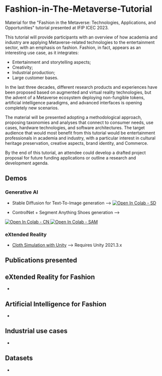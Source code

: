 # Fashion-in-The-Metaverse-Tutorial
Material for the "Fashion in the Metaverse: Technologies, Applications, and Opportunities" tutorial presented at IFIP ICEC 2023.

This tutorial will provide participants with an overview of how academia and industry are applying Metaverse-related technologies to the entertainment sector, with an emphasis on fashion. Fashion, in fact, appears as an interesting use case, as it integrates:

* Entertainment and storytelling aspects;
* Creativity;
* Industrial production;
* Large customer bases.
 
In the last three decades, different research products and experiences have been proposed based on augmented and virtual reality technologies, but the advent of a Metaverse ecosystem deploying non-fungible tokens, artificial intelligence paradigms, and advanced interfaces is opening completely new scenarios.

The material will be presented adopting a methodological approach, proposing taxonomies and analyses that connect to consumer needs, use cases, hardware technologies, and software architectures. The target audience that would most benefit from this tutorial would be entertainment professionals in academia and industry, with a particular interest in cultural heritage preservation, creative aspects, brand identity, and Commerce.

By the end of this tutorial, an attendee could develop a drafted project proposal for future funding applications or outline a research and development agenda.


## Demos
### Generative AI
* Stable Diffusion for Text-To-Image generation --> <a target="_blank" href="https://colab.research.google.com/github/lorenzo-stacchio/Fashion-in-The-Metaverse-Tutorial/blob/main/Artificial%20Intelligence/Fashion_in_the_Metaverse_SD_HF.ipynb">
  <img src="https://colab.research.google.com/assets/colab-badge.svg" alt="Open In Colab - SD"/> </a>
  
* ControlNet + Segment Anything Shoes generation -->
<p>
<a target="_blank" href="https://colab.research.google.com/github/lorenzo-stacchio/Fashion-in-The-Metaverse-Tutorial/blob/main/Artificial%20Intelligence/Fashion_in_the_Metaverse_CN.ipynb">
  <img src="https://colab.research.google.com/assets/colab-badge.svg" alt="Open In Colab - CN"/>
</a>
<a target="_blank" href="https://colab.research.google.com/github/lorenzo-stacchio/Fashion-in-The-Metaverse-Tutorial/blob/main/Artificial%20Intelligence/Fashion_in_the_Metaverse_SAM.ipynb">
  <img src="https://colab.research.google.com/assets/colab-badge.svg" alt="Open In Colab - SAM"/>
</a>
</p>

### eXtended Reality

* [Cloth Simulation with Unity](eXtended_Reality/Cloth_Unity_Demo/) --> Requires Unity 2021.3.x







## Publications presented


## eXtended Reality for Fashion

*


## Artificial Intelligence for Fashion

* 

## Industrial use cases 

*


## Datasets 

* 
